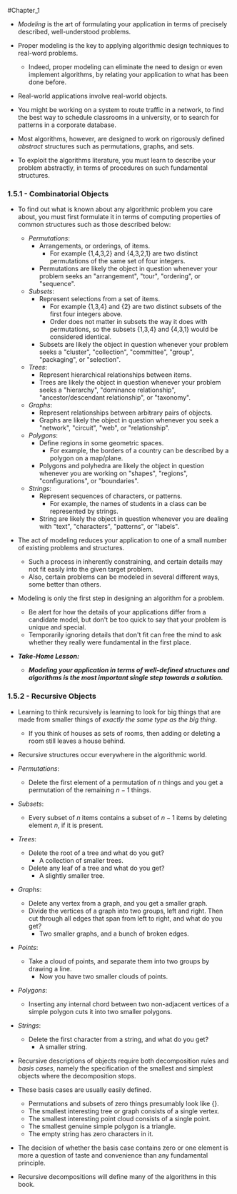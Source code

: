 #Chapter_1 
- *Modeling* is the art of formulating your application in terms of precisely described, well-understood problems.
- Proper modeling is the key to applying algorithmic design techniques to real-word problems.
	- Indeed, proper modeling can eliminate the need to design or even implement algorithms, by relating your application to what has been done before.

- Real-world applications involve real-world objects.
- You might be working on a system to route traffic in a network, to find the best way to schedule classrooms in a university, or to search for patterns in a corporate database.
- Most algorithms, however, are designed to work on rigorously defined *abstract* structures such as permutations, graphs, and sets.
- To exploit the algorithms literature, you must learn to describe your problem abstractly, in terms of procedures on such fundamental structures.

### 1.5.1 - Combinatorial Objects
- To find out what is known about any algorithmic problem you care about, you must first formulate it in terms of computing properties of common structures such as those described below:
	- *Permutations*:
		- Arrangements, or orderings, of items.
			- For example {1,4,3,2} and {4,3,2,1} are two distinct permutations of the same set of four integers.
		- Permutations are likely the object in question whenever your problem seeks an "arrangement", "tour", "ordering", or "sequence".
	- *Subsets*:
		- Represent selections from a set of items.
			- For example {1,3,4} and {2} are two distinct subsets of the first four integers above.
			- Order does not matter in subsets the way it does with permutations, so the subsets {1,3,4} and {4,3,1} would be considered identical.
		- Subsets are likely the object in question whenever your problem seeks a "cluster", "collection", "committee", "group", "packaging", or "selection".
	- *Trees*:
		- Represent hierarchical relationships between items.
		- Trees are likely the object in question whenever your problem seeks a "hierarchy", "dominance relationship", "ancestor/descendant relationship", or "taxonomy".
	- *Graphs*:
		- Represent relationships between arbitrary pairs of objects.
		- Graphs are likely the object in question whenever you seek a "network", "circuit", "web", or "relationship".
	- *Polygons*:
		- Define regions in some geometric spaces.
			- For example, the borders of a country can be described by a polygon on a map/plane.
		- Polygons and polyhedra are likely the object in question whenever you are working on "shapes", "regions", "configurations", or "boundaries".
	- *Strings*:
		- Represent sequences of characters, or patterns.
			- For example, the names of students in a class can be represented by strings.
		- String are likely the object in question whenever you are dealing with "text", "characters", "patterns", or "labels".

- The act of modeling reduces your application to one of a small number of existing problems and structures.
	- Such a process in inherently constraining, and certain details may not fit easily into the given target problem.
	- Also, certain problems can be modeled in several different ways, some better than others.
- Modeling is only the first step in designing an algorithm for a problem.
	- Be alert for how the details of your applications differ from a candidate model, but don't be too quick to say that your problem is unique and special.
	- Temporarily ignoring details that don't fit can free the mind to ask whether they really were fundamental in the first place.

- ***Take-Home Lesson:***
	- ***Modeling your application in terms of well-defined structures and algorithms is the most important single step towards a solution.***

### 1.5.2 - Recursive Objects
- Learning to think recursively is learning to look for big things that are made from smaller things of *exactly the same type as the big thing*.
	- If you think of houses as sets of rooms, then adding or deleting a room still leaves a house behind.

- Recursive structures occur everywhere in the algorithmic world.

- *Permutations*:
	- Delete the first element of a permutation of *n* things and you get a permutation of the remaining $n-1$ things.
- *Subsets*:
	- Every subset of *n* items contains a subset of $n-1$ items by deleting element *n*, if it is present.
- *Trees*:
	- Delete the root of a tree and what do you get?
		- A collection of smaller trees.
	- Delete any leaf of a tree and what do you get?
		- A slightly smaller tree.
- *Graphs*:
	- Delete any vertex from a graph, and you get a smaller graph.
	- Divide the vertices of a graph into two groups, left and right. Then cut through all edges that span from left to right, and what do you get?
		- Two smaller graphs, and a bunch of broken edges.
- *Points*:
	- Take a cloud of points, and separate them into two groups by drawing a line.
		- Now you have two smaller clouds of points.
- *Polygons*:
	- Inserting any internal chord between two non-adjacent vertices of a simple polygon cuts it into two smaller polygons.
- *Strings*:
	- Delete the first character from a string, and what do you get?
		- A smaller string.

- Recursive descriptions of objects require both decomposition rules and *basis cases*, namely the specification of the smallest and simplest objects where the decomposition stops.
- These basis cases are usually easily defined.
	- Permutations and subsets of zero things presumably look like {}.
	- The smallest interesting tree or graph consists of a single vertex.
	- The smallest interesting point cloud consists of a single point.
	- The smallest genuine simple polygon is a triangle.
	- The empty string has zero characters in it.
- The decision of whether the basis case contains zero or one element is more a question of taste and convenience than any fundamental principle.

- Recursive decompositions will define many of the algorithms in this book.